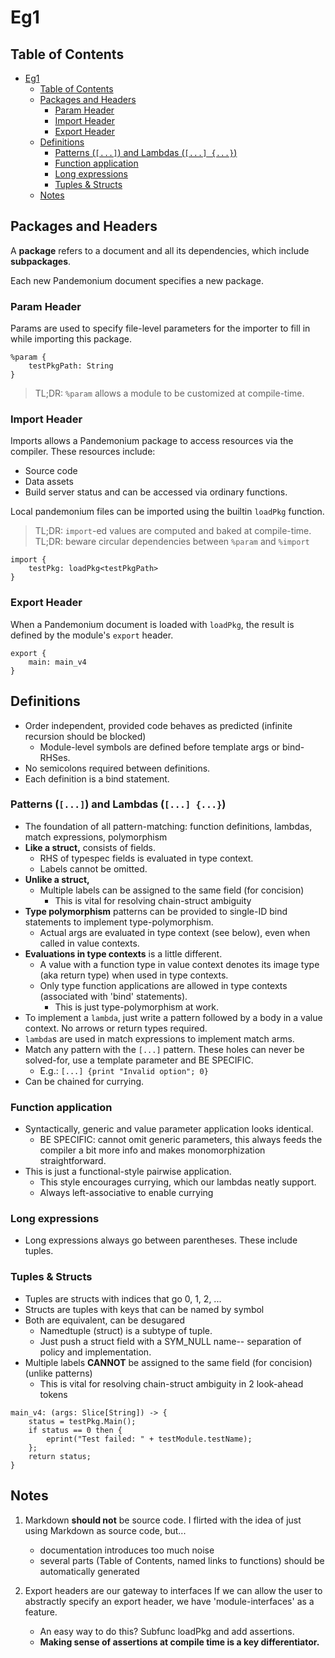 # Eg1

## Table of Contents
- [Eg1](#eg1)
  - [Table of Contents](#table-of-contents)
  - [Packages and Headers](#packages-and-headers)
    - [Param Header](#param-header)
    - [Import Header](#import-header)
    - [Export Header](#export-header)
  - [Definitions](#definitions)
    - [Patterns (`[...]`) and Lambdas (`[...] {...}`)](#patterns--and-lambdas--)
    - [Function application](#function-application)
    - [Long expressions](#long-expressions)
    - [Tuples & Structs](#tuples--structs)
  - [Notes](#notes)

## Packages and Headers

A **package** refers to a document and all its dependencies, which include
**subpackages**. 

Each new Pandemonium document specifies a new package.

### Param Header

Params are used to specify file-level parameters for the importer to fill in
while importing this package.

```
%param {
    testPkgPath: String
}
```

> TL;DR: `%param` allows a module to be customized at compile-time.

### Import Header

Imports allows a Pandemonium package to access resources via the compiler.
These resources include:
- Source code
- Data assets
- Build server status
and can be accessed via ordinary functions.

Local pandemonium files can be imported using the builtin `loadPkg` function.

> TL;DR: `import`-ed values are computed and baked at compile-time.
> TL;DR: beware circular dependencies between `%param` and `%import`

```
import {
    testPkg: loadPkg<testPkgPath>
}
```

### Export Header

When a Pandemonium document is loaded with `loadPkg`, the result is defined by the module's
`export` header.

```
export {
    main: main_v4
}
```

## Definitions

- Order independent, provided code behaves as predicted (infinite recursion should be blocked)
  - Module-level symbols are defined before template args or bind-RHSes.
- No semicolons required between definitions.
- Each definition is a bind statement.

### Patterns (`[...]`) and Lambdas (`[...] {...}`)
- The foundation of all pattern-matching: function definitions, lambdas, match expressions, polymorphism
- **Like a struct,** consists of fields.
  - RHS of typespec fields is evaluated in type context.
  - Labels cannot be omitted.
- **Unlike a struct,**
  - Multiple labels can be assigned to the same field (for concision)
    - This is vital for resolving chain-struct ambiguity
- **Type polymorphism** patterns can be provided to single-ID bind statements to implement type-polymorphism.
  - Actual args are evaluated in type context (see below), even when called in value contexts.
- **Evaluations in type contexts** is a little different.
  - A value with a function type in value context denotes its image type (aka return type) when used in type contexts.
  - Only type function applications are allowed in type contexts (associated with 'bind' statements). 
    - This is just type-polymorphism at work.
- To implement a `lambda`, just write a pattern followed by a body in a value context. No arrows or return types required.
- `lambda`s are used in match expressions to implement match arms.
- Match any pattern with the `[...]` pattern. These holes can never be solved-for, use a template parameter and BE SPECIFIC.
  -  E.g.: `[...] {print "Invalid option"; 0}`
- Can be chained for currying.

### Function application
- Syntactically, generic and value parameter application looks identical.
  - BE SPECIFIC: cannot omit generic parameters, this always feeds the compiler a bit more info and makes monomorphization straightforward.
- This is just a functional-style pairwise application.
  - This style encourages currying, which our lambdas neatly support.
  - Always left-associative to enable currying

### Long expressions
- Long expressions always go between parentheses. These include tuples.

### Tuples & Structs
- Tuples are structs with indices that go 0, 1, 2, ...
- Structs are tuples with keys that can be named by symbol
- Both are equivalent, can be desugared
  - Namedtuple (struct) is a subtype of tuple.
  - Just push a struct field with a SYM_NULL name-- separation of policy and implementation.
- Multiple labels **CANNOT** be assigned to the same field (for concision) (unlike patterns)
  - This is vital for resolving chain-struct ambiguity in 2 look-ahead tokens

```
main_v4: (args: Slice[String]) -> {
    status = testPkg.Main();
    if status == 0 then {
        eprint("Test failed: " + testModule.testName);
    };
    return status;
}
```

## Notes

1. Markdown **should not** be source code.
   I flirted with the idea of just using Markdown as source code, but...
    - documentation introduces too much noise
    - several parts (Table of Contents, named links to functions) should be automatically generated

2. Export headers are our gateway to interfaces
   If we can allow the user to abstractly specify an export header, we have 'module-interfaces' as a feature.
    - An easy way to do this? Subfunc loadPkg and add assertions.
    - **Making sense of assertions at compile time is a key differentiator.**